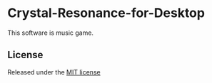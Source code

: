 # Crystal-Resonance-for-Desktop
This software is music game.
## License
Released under the [MIT license](LICENSE)